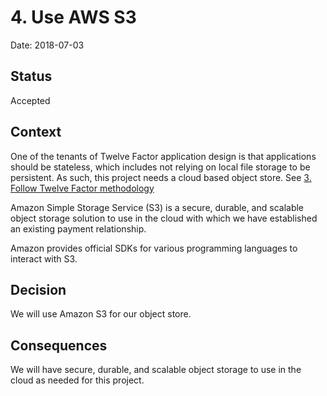 # 4. Use AWS S3

Date: 2018-07-03

## Status

Accepted

## Context

One of the tenants of Twelve Factor application design is that applications
should be stateless, which includes not relying on local file storage to be
persistent. As such, this project needs a cloud based object store.
See [3. Follow Twelve Factor methodology](0003-follow-twelve-factor-methodology.md)

Amazon Simple Storage Service (S3) is a secure, durable, and scalable object
storage solution to use in the cloud with which we have established an existing
payment relationship.

Amazon provides official SDKs for various programming languages to interact
with S3.

## Decision

We will use Amazon S3 for our object store.

## Consequences

We will have secure, durable, and scalable object storage to use in the cloud
as needed for this project.
